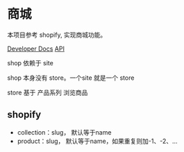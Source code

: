 商城
===

本项目参考 shopify, 实现商城功能。

[Developer Docs](https://shopify.dev/apps/getting-started/create)
[API](https://shopify.dev/api/admin/rest/reference/products/product)

shop 依赖于 site

shop 本身没有 store。一个site 就是一个 store

store 基于 产品系列 浏览商品

## shopify
- collection：slug， 默认等于name
- product：slug， 默认等于name，如果重复则加-1、-2、...